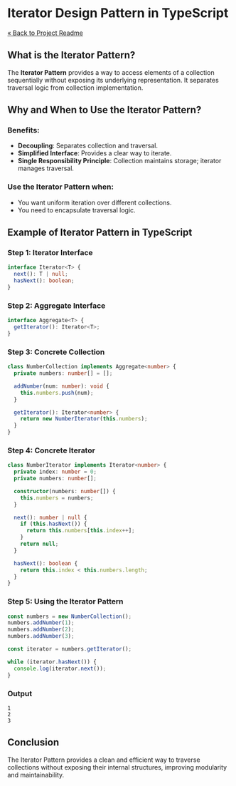 # Iterator Design Pattern in TypeScript

[« Back to Project Readme](https://github.com/adamrichardturner/design-patterns/blob/main/README.md)

## What is the Iterator Pattern?

The **Iterator Pattern** provides a way to access elements of a collection sequentially without exposing its underlying representation. It separates traversal logic from collection implementation.

## Why and When to Use the Iterator Pattern?

### Benefits:
- **Decoupling**: Separates collection and traversal.
- **Simplified Interface**: Provides a clear way to iterate.
- **Single Responsibility Principle**: Collection maintains storage; iterator manages traversal.

### Use the Iterator Pattern when:
- You want uniform iteration over different collections.
- You need to encapsulate traversal logic.

## Example of Iterator Pattern in TypeScript

### Step 1: Iterator Interface

```typescript
interface Iterator<T> {
  next(): T | null;
  hasNext(): boolean;
}
```

### Step 2: Aggregate Interface

```typescript
interface Aggregate<T> {
  getIterator(): Iterator<T>;
}
```

### Step 3: Concrete Collection

```typescript
class NumberCollection implements Aggregate<number> {
  private numbers: number[] = [];

  addNumber(num: number): void {
    this.numbers.push(num);
  }

  getIterator(): Iterator<number> {
    return new NumberIterator(this.numbers);
  }
}
```

### Step 4: Concrete Iterator

```typescript
class NumberIterator implements Iterator<number> {
  private index: number = 0;
  private numbers: number[];

  constructor(numbers: number[]) {
    this.numbers = numbers;
  }

  next(): number | null {
    if (this.hasNext()) {
      return this.numbers[this.index++];
    }
    return null;
  }

  hasNext(): boolean {
    return this.index < this.numbers.length;
  }
}
```

### Step 5: Using the Iterator Pattern

```typescript
const numbers = new NumberCollection();
numbers.addNumber(1);
numbers.addNumber(2);
numbers.addNumber(3);

const iterator = numbers.getIterator();

while (iterator.hasNext()) {
  console.log(iterator.next());
}
```

### Output
```
1
2
3
```

## Conclusion

The Iterator Pattern provides a clean and efficient way to traverse collections without exposing their internal structures, improving modularity and maintainability.